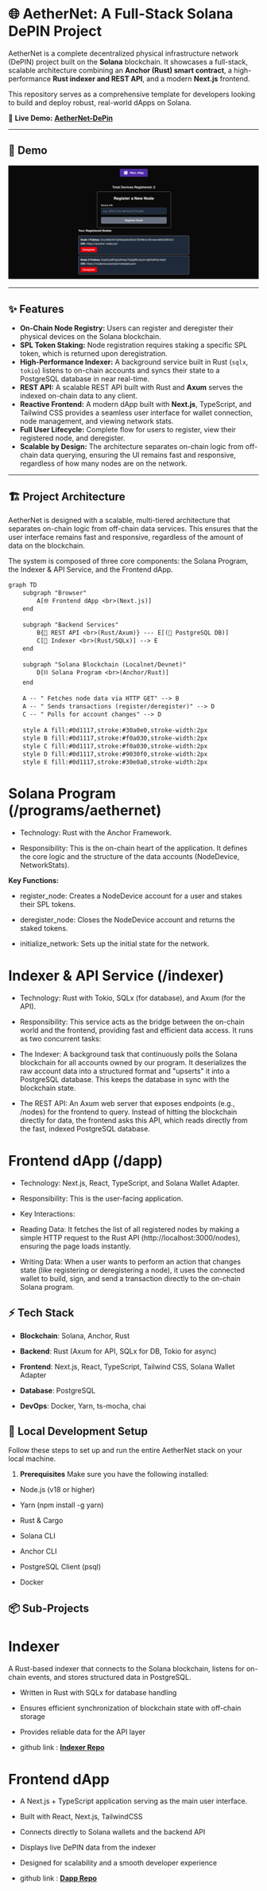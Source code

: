 # 🌐 AetherNet: A Full-Stack Solana DePIN Project

AetherNet is a complete decentralized physical infrastructure network (DePIN) project built on the **Solana** blockchain. It showcases a full-stack, scalable architecture combining an **Anchor (Rust) smart contract**, a high-performance **Rust indexer and REST API**, and a modern **Next.js** frontend.

This repository serves as a comprehensive template for developers looking to build and deploy robust, real-world dApps on Solana.

🔗 **Live Demo:** [**AetherNet-DePin**](https://aethernet-depin.vercel.app/)

---

## 📸 Demo

![AetherNet dApp Screenshot](./docs/screenshot.png)

---

## ✨ Features

* **On-Chain Node Registry:** Users can register and deregister their physical devices on the Solana blockchain.
* **SPL Token Staking:** Node registration requires staking a specific SPL token, which is returned upon deregistration.
* **High-Performance Indexer:** A background service built in Rust (`sqlx`, `tokio`) listens to on-chain accounts and syncs their state to a PostgreSQL database in near real-time.
* **REST API:** A scalable REST API built with Rust and **Axum** serves the indexed on-chain data to any client.
* **Reactive Frontend:** A modern dApp built with **Next.js**, TypeScript, and Tailwind CSS provides a seamless user interface for wallet connection, node management, and viewing network stats.
* **Full User Lifecycle:** Complete flow for users to register, view their registered node, and deregister.
* **Scalable by Design:** The architecture separates on-chain logic from off-chain data querying, ensuring the UI remains fast and responsive, regardless of how many nodes are on the network.

---

## 🏗️ Project Architecture
AetherNet is designed with a scalable, multi-tiered architecture that separates on-chain logic from off-chain data services. This ensures that the user interface remains fast and responsive, regardless of the amount of data on the blockchain.

The system is composed of three core components: the Solana Program, the Indexer & API Service, and the Frontend dApp.

```mermaid
graph TD
    subgraph "Browser"
        A[🌐 Frontend dApp <br>(Next.js)]
    end

    subgraph "Backend Services"
        B{🚀 REST API <br>(Rust/Axum)} --- E[(🐘 PostgreSQL DB)]
        C[🔄 Indexer <br>(Rust/SQLx)] --> E
    end

    subgraph "Solana Blockchain (Localnet/Devnet)"
        D[⛓️ Solana Program <br>(Anchor/Rust)]
    end

    A -- " Fetches node data via HTTP GET" --> B
    A -- " Sends transactions (register/deregister)" --> D
    C -- " Polls for account changes" --> D

    style A fill:#0d1117,stroke:#30a0e0,stroke-width:2px
    style B fill:#0d1117,stroke:#f0a030,stroke-width:2px
    style C fill:#0d1117,stroke:#f0a030,stroke-width:2px
    style D fill:#0d1117,stroke:#9030f0,stroke-width:2px
    style E fill:#0d1117,stroke:#30e0a0,stroke-width:2px
```

#  Solana Program (/programs/aethernet)
* Technology: Rust with the Anchor Framework.

* Responsibility: This is the on-chain heart of the application. It defines the core logic and the structure of the data accounts (NodeDevice, NetworkStats).

**Key Functions:**

* register_node: Creates a NodeDevice account for a user and stakes their SPL tokens.

* deregister_node: Closes the NodeDevice account and returns the staked tokens.

* initialize_network: Sets up the initial state for the network.

# Indexer & API Service (/indexer)
* Technology: Rust with Tokio, SQLx (for database), and Axum (for the API).

* Responsibility: This service acts as the bridge between the on-chain world and the frontend, providing fast and efficient data access. It runs as two concurrent tasks:

* The Indexer: A background task that continuously polls the Solana blockchain for all accounts owned by our program. It deserializes the raw account data into a structured format and "upserts" it into a PostgreSQL database. This keeps the database in sync with the blockchain state.

* The REST API: An Axum web server that exposes endpoints (e.g., /nodes) for the frontend to query. Instead of hitting the blockchain directly for data, the frontend asks this API, which reads directly from the fast, indexed PostgreSQL database.

# Frontend dApp (/dapp)
* Technology: Next.js, React, TypeScript, and Solana Wallet Adapter.

* Responsibility: This is the user-facing application.

* Key Interactions:

* Reading Data: It fetches the list of all registered nodes by making a simple HTTP request to the Rust API (http://localhost:3000/nodes), ensuring the page loads instantly.

* Writing Data: When a user wants to perform an action that changes state (like registering or deregistering a node), it uses the connected wallet to build, sign, and send a transaction directly to the on-chain Solana program.

## ⚡ Tech Stack

* **Blockchain**: Solana, Anchor, Rust

* **Backend**: Rust (Axum for API, SQLx for DB, Tokio for async)

* **Frontend**: Next.js, React, TypeScript, Tailwind CSS, Solana Wallet Adapter

* **Database**: PostgreSQL

* **DevOps**: Docker, Yarn, ts-mocha, chai

## 🚀 Local Development Setup
Follow these steps to set up and run the entire AetherNet stack on your local machine.

1. **Prerequisites**
Make sure you have the following installed:

* Node.js (v18 or higher)

* Yarn (npm install -g yarn)

* Rust & Cargo

* Solana CLI

* Anchor CLI

* PostgreSQL Client (psql)

* Docker

## 📦 Sub-Projects
# Indexer

A Rust-based indexer that connects to the Solana blockchain, listens for on-chain events, and stores structured data in PostgreSQL.

* Written in Rust with SQLx for database handling

* Ensures efficient synchronization of blockchain state with off-chain storage

* Provides reliable data for the API layer

* github link : [**Indexer Repo**](https://github.com/ktan-wolf/Indexer) 

# Frontend dApp

* A Next.js + TypeScript application serving as the main user interface.

* Built with React, Next.js, TailwindCSS

* Connects directly to Solana wallets and the backend API

* Displays live DePIN data from the indexer

* Designed for scalability and a smooth developer experience

* github link : [**Dapp Repo**](https://github.com/ktan-wolf/Dapp) 
